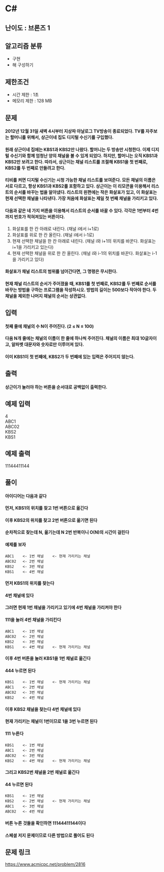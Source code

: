 # C#

## 난이도 : 브론즈 1

## 알고리즘 분류
  - 구현
  - 해 구성하기

## 제한조건
  - 시간 제한 : 1초
  - 메모리 제한 : 128 MB

## 문제
#### 2012년 12월 31일 새벽 4시부터 지상파 아날로그 TV방송이 종료되었다. TV를 자주보는 할머니를 위해서, 상근이네 집도 디지털 수신기를 구입했다.
#### 원래 상근이네 집에는 KBS1과 KBS2만 나왔다. 할머니는 두 방송만 시청한다. 이제 디지털 수신기와 함께 엄청난 양의 채널을 볼 수 있게 되었다.  하지만, 할머니는 오직 KBS1과 KBS2만 보려고 한다. 따라서, 상근이는 채널 리스트를 조절해 KBS1을 첫 번째로, KBS2를 두 번째로 만들려고 한다.
#### 티비를 켜면 디지털 수신기는 시청 가능한 채널 리스트를 보여준다. 모든 채널의 이름은 서로 다르고, 항상 KBS1과 KBS2를 포함하고 있다. 상근이는 이 리모콘을 이용해서 리스트의 순서를 바꾸는 법을 알아냈다. 리스트의 왼편에는 작은 화살표가 있고, 이 화살표는 현재 선택한 채널을 나타낸다. 가장 처음에 화살표는 제일 첫 번째 채널을 가리키고 있다.
#### 다음과 같은 네 가지 버튼을 이용해서 리스트의 순서를 바꿀 수 있다. 각각은 1번부터 4번까지 번호가 적혀져있는 버튼이다.
  1. 화살표를 한 칸 아래로 내린다. (채널 i에서 i+1로)
  2. 화살표를 위로 한 칸 올린다. (채널 i에서 i-1로)
  3. 현재 선택한 채널을 한 칸 아래로 내린다. (채널 i와 i+1의 위치를 바꾼다. 화살표는 i+1을 가리키고 있는다)
  4. 현재 선택한 채널을 위로 한 칸 올린다. (채널 i와 i-1의 위치를 바꾼다. 화살표는 i-1을 가리키고 있다)
#### 화살표가 채널 리스트의 범위를 넘어간다면, 그 명령은 무시한다.
#### 현재 채널 리스트의 순서가 주어졌을 때, KBS1를 첫 번째로, KBS2를 두 번째로 순서를 바꾸는 방법을 구하는 프로그램을 작성하시오. 방법의 길이는 500보다 작아야 한다. 두 채널을 제외한 나머지 채널의 순서는 상관없다.

## 입력
#### 첫째 줄에 채널의 수 N이 주어진다. (2 ≤ N ≤ 100)
#### 다음 N개 줄에는 채널의 이름이 한 줄에 하나씩 주어진다. 채널의 이름은 최대 10글자이고, 알파벳 대문자와 숫자로만 이루어져 있다.
#### 이미 KBS1이 첫 번째에, KBS2가 두 번째에 있는 입력은 주어지지 않는다.

## 출력
#### 상근이가 눌러야 하는 버튼을 순서대로 공백없이 출력한다.

## 예제 입력
4<br/>
ABC1<br/>
ABC02<br/>
KBS2<br/>
KBS1<br/>

## 예제 출력
11144411144<br/>

## 풀이
#### 아이디어는 다음과 같다 
#### 먼저, KBS1의 위치를 찾고 1번 버튼으로 옮긴다
#### 이후 KBS2의 위치를 찾고 2번 버튼으로 옮기면 된다
#### 순차적으로 찾는데 N, 옮기는데 N 2번 반복이니 O(N)의 시간이 걸린다
#### 예제를 보자
	ABC1	<- 1번 채널	<- 현재 가리키는 채널
	ABC02	<- 2번 채널
	KBS2	<- 3번 채널
	KBS1	<- 4번 채널
#### 먼저 KBS1의 위치를 찾는다
#### 4번 채널에 있다
#### 그러면 현재 1번 채널을 가리키고 있기에 4번 채널을 가리켜야 한다
#### 111을 눌러 4번 채널을 가리킨다
	ABC1	<- 1번 채널
	ABC02	<- 2번 채널
	KBS2	<- 3번 채널
	KBS1	<- 4번 채널	<- 현재 가리키는 채널
#### 이후 4번 버튼을 눌러 KBS1을 1번 채널로 옮긴다
#### 444 누르면 된다
	KBS1	<- 1번 채널	<- 현재 가리키는 채널
	ABC1	<- 2번 채널
	ABC02	<- 3번 채널
	KBS2	<- 4번 채널
#### 이후 KBS2 채널을 찾는다 4번 채널에 있다
#### 현재 가리키는 채널이 1번이므로 1을 3번 누르면 된다
#### 111 누른다
	KBS1	<- 1번 채널
	ABC1	<- 2번 채널
	ABC02	<- 3번 채널
	KBS2	<- 4번 채널	<- 현재 가리키는 채널
#### 그리고 KBS2번 채널을 2번 채널로 옮긴다
#### 44 누르면 된다
	KBS1	<- 1번 채널
	KBS2	<- 2번 채널	<- 현재 가리키는 채널
	ABC1	<- 3번 채널
	ABC02	<- 4번 채널
#### 버튼 누른 것들을 확인하면 11144411144이다
#### 스페셜 저지 문제이므로 다른 방법으로 풀어도 된다

## 문제 링크
https://www.acmicpc.net/problem/2816